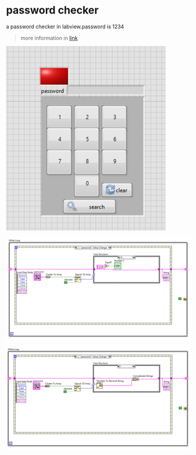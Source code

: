 # password checker
a password checker in labview.password is  1234
>more information in [link](https://siavash-aghajani.github.io/blog/2023/07/30/password_checker_in_labview)


![s](front.png)

![s](back.png)

![s](back2.png)

